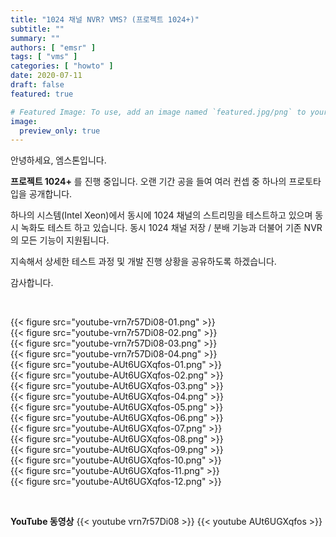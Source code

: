 ```yaml
---
title: "1024 채널 NVR? VMS? (프로젝트 1024+)"
subtitle: ""
summary: ""
authors: [ "emsr" ]
tags: [ "vms" ]
categories: [ "howto" ]
date: 2020-07-11
draft: false
featured: true

# Featured Image: To use, add an image named `featured.jpg/png` to your page's folder.
image:
  preview_only: true
---
```


안녕하세요, 엠스톤입니다.

**프로젝트 1024+** 를 진행 중입니다.
오랜 기간 공을 들여 여러 컨셉 중 하나의 프로토타입을 공개합니다.

하나의 시스템(Intel Xeon)에서 동시에 1024 채널의 스트리밍을 테스트하고 있으며 동시 녹화도 테스트 하고 있습니다. 동시 1024 채널 저장 / 분배 기능과 더불어 기존 NVR의 모든 기능이 지원됩니다.

지속해서 상세한 테스트 과정 및 개발 진행 상황을 공유하도록 하겠습니다.

감사합니다.

&nbsp;

<div class="container"><div class="row no-gutters">
<div class="col-sm-6">{{< figure src="youtube-vrn7r57Di08-01.png" >}}</div>
<div class="col-sm-6">{{< figure src="youtube-vrn7r57Di08-02.png" >}}</div>
<div class="col-sm-6">{{< figure src="youtube-vrn7r57Di08-03.png" >}}</div>
<div class="col-sm-6">{{< figure src="youtube-vrn7r57Di08-04.png" >}}</div>
<div class="col-sm-6">{{< figure src="youtube-AUt6UGXqfos-01.png" >}}</div>
<div class="col-sm-6">{{< figure src="youtube-AUt6UGXqfos-02.png" >}}</div>
<div class="col-sm-6">{{< figure src="youtube-AUt6UGXqfos-03.png" >}}</div>
<div class="col-sm-6">{{< figure src="youtube-AUt6UGXqfos-04.png" >}}</div>
<div class="col-sm-6">{{< figure src="youtube-AUt6UGXqfos-05.png" >}}</div>
<div class="col-sm-6">{{< figure src="youtube-AUt6UGXqfos-06.png" >}}</div>
<div class="col-sm-6">{{< figure src="youtube-AUt6UGXqfos-07.png" >}}</div>
<div class="col-sm-6">{{< figure src="youtube-AUt6UGXqfos-08.png" >}}</div>
<div class="col-sm-6">{{< figure src="youtube-AUt6UGXqfos-09.png" >}}</div>
<div class="col-sm-6">{{< figure src="youtube-AUt6UGXqfos-10.png" >}}</div>
<div class="col-sm-6">{{< figure src="youtube-AUt6UGXqfos-11.png" >}}</div>
<div class="col-sm-6">{{< figure src="youtube-AUt6UGXqfos-12.png" >}}</div>
</div></div>

&nbsp;

**YouTube 동영상**
{{< youtube vrn7r57Di08 >}}
{{< youtube AUt6UGXqfos >}}